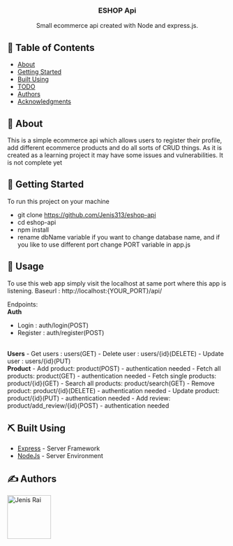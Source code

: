 
<h3 align="center">ESHOP Api</h3>

<p align="center"> Small ecommerce api created with Node and express.js.
    <br> 
</p>

## 📝 Table of Contents
- [About](#about)
- [Getting Started](#getting_started)
- [Built Using](#built_using)
- [TODO](#todo)
- [Authors](#authors)
- [Acknowledgments](#acknowledgement)

## 🧐 About <a name = "about"></a>
This is a simple ecommerce api which allows users to register their profile, add different ecommerce products and do all sorts of CRUD things. As it is created as a learning project it may have some issues and vulnerabilities. It is not complete yet 
## 🏁 Getting Started <a name = "getting_started"></a>
To run this project on your machine
- git clone https://github.com/Jenis313/eshop-api
- cd eshop-api
- npm install
- rename dbName variable if you want to change database name, and if you like to use different port change PORT variable in app.js

## 🎈 Usage <a name="usage"></a>

To use this web app simply visit the localhost at same port where this app is listening. 
Baseurl : http://localhost:{YOUR_PORT}/api/

Endpoints: 
<br>
<b>Auth</b>
- Login : auth/login(POST)
- Register : auth/register(POST)
<br>
<b>Users</b>
- Get users : users(GET)
- Delete user : users/{id}(DELETE)
- Update user : users/{id}(PUT)
<br>
<b>Product</b>
- Add product: product(POST) - authentication needed
- Fetch all products: product(GET) - authentication needed
- Fetch single products: product/{id}(GET)
- Search all products: product/search(GET)
- Remove product: product/{id}(DELETE) - authentication needed
- Update product: product/{id}(PUT) - authentication needed
- Add review: product/add_review/{id}(POST) - authentication needed

## ⛏️ Built Using <a name = "built_using"></a>
- [Express](https://expressjs.com/) - Server Framework
- [NodeJs](https://nodejs.org/en/) - Server Environment

## ✍️ Authors <a name = "authors"></a>

<a href="https://github.com/Jenis313">
  <img src="https://avatars.githubusercontent.com/u/56223784" alt="Jenis Rai" width="100"/>
</a>